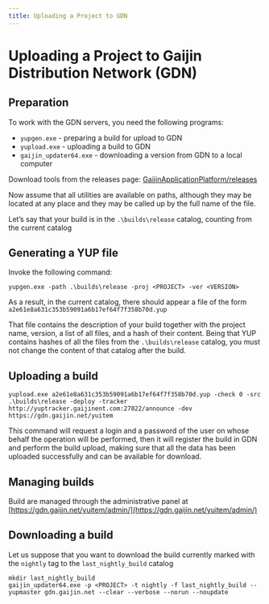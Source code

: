 ```yaml
---
title: Uploading a Project to GDN
---
```


# Uploading a Project to Gaijin Distribution Network (GDN)

## Preparation

To work with the GDN servers, you need the following programs:

- `yupgen.exe` - preparing a build for upload to GDN
- `yupload.exe` - uploading a build to GDN
- `gaijin_updater64.exe` - downloading a version from GDN to a local computer

Download tools from the releases page: [GaijinApplicationPlatform/releases](https://github.com/GaijinEntertainment/GaijinApplicationPlatform/releases)

Now assume that all utilities are available on paths, although they may be located at any place and they may be called up by the full name of the file.

Let’s say that your build is in the `.\builds\release` catalog, counting from the current catalog

## Generating a YUP file

Invoke the following command:

```
yupgen.exe -path .\builds\release -proj <PROJECT> -ver <VERSION>
```

As a result, in the current catalog, there should appear a file of the form `a2e61e8a631c353b59091a6b17ef64f7f358b70d.yup`

That file contains the description of your build together with the project name, version, a list of all files, and a hash of their content. Being that YUP contains hashes of all the files from the `.\builds\release` catalog, you must not change the content of that catalog after the build.

## Uploading a build

```
yupload.exe a2e61e8a631c353b59091a6b17ef64f7f358b70d.yup -check 0 -src .\builds\release -deploy -tracker http://yuptracker.gaijinent.com:27022/announce -dev https://gdn.gaijin.net/yuitem
```

This command will request a login and a password of the user on whose behalf the operation will be performed, then it will register the build in GDN and perform the build upload, making sure that all the data has been uploaded successfully and can be available for download.

## Managing builds

Build are managed through the administrative panel at [https://gdn.gaijin.net/yuitem/admin/](https://gdn.gaijin.net/yuitem/admin/)

## Downloading a build

Let us suppose that you want to download the build currently marked with the `nightly` tag to the `last_nightly_build` catalog

```
mkdir last_nightly_build
gaijin_updater64.exe -p <PROJECT> -t nightly -f last_nightly_build --yupmaster gdn.gaijin.net --clear --verbose --norun --noupdate
```
